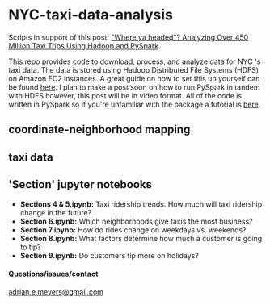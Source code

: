 # NYC-taxi-data-analysis
Scripts in support of this post: ["Where ya headed"? Analyzing Over 450 Million Taxi Trips Using Hadoop and PySpark](https://dailydatablog.wordpress.com/2018/01/27/where-ya-headed-analyzing-over-400-million-taxi-trips-using-hadoop-and-pyspark/). 

This repo provides code to download, process, and analyze data for NYC 's taxi data. The data is stored using Hadoop Distributed File Systems (HDFS) on Amazon EC2 instances. A great guide on how to set this up yourself can be found [here](http://www.novixys.com/blog/setup-apache-hadoop-cluster-aws-ec2/). I plan to make a post soon on how to run PySpark in tandem with HDFS however, this post will be in video format. All of the code is written in PySpark so if you're unfamiliar with the package a tutorial is [here](https://www.analyticsvidhya.com/blog/2016/10/spark-dataframe-and-operations/).

## coordinate-neighborhood mapping

## taxi data

## 'Section' jupyter notebooks

- **Sections 4 & 5.ipynb:** Taxi ridership trends. How much will taxi ridership change in the future? 
- **Section 6.ipynb:** Which neighborhoods give taxis the most business?
- **Section 7.ipynb:** How do rides change on weekdays vs. weekends?
- **Section 8.ipynb:** What factors determine how much a customer is going to tip?
- **Section 9.ipynb:** Do customers tip more on holidays?


#### Questions/issues/contact
<adrian.e.meyers@gmail.com>
